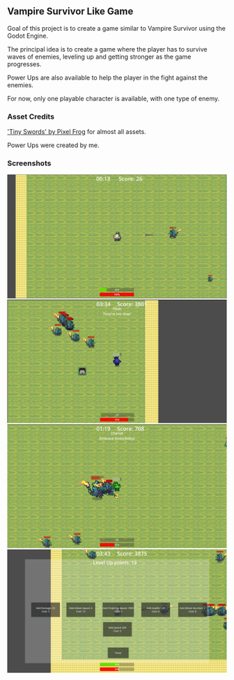 ## Vampire Survivor Like Game

Goal of this project is to create a game similar to Vampire Survivor using the Godot Engine.

The principal idea is to create a game where the player has to survive waves of enemies, leveling up and getting stronger as the game progresses.

Power Ups are also available to help the player in the fight against the enemies.

For now, only one playable character is available, with one type of enemy.

### Asset Credits

['Tiny Swords' by Pixel Frog](https://pixelfrog-assets.itch.io/tiny-swords) for almost all assets.

Power Ups were created by me.

### Screenshots

![Screenshot1](screenshots/screenshot_1.png)
![Screenshot2](screenshots/screenshot_2.png)
![Screenshot3](screenshots/screenshot_3.png)
![Screenshot4](screenshots/screenshot_4.png)
